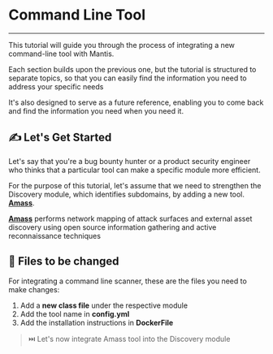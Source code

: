 # Command Line Tool
---

This tutorial will guide you through the process of integrating a new command-line tool with Mantis.

Each section builds upon the previous one, but the tutorial is structured to separate topics, so that you can easily find the information you need to address your specific needs

It's also designed to serve as a future reference, enabling you to come back and find the information you need when you need it.

## ✍️ Let's Get Started
 
 Let's say that you're a bug bounty hunter or a product security engineer who thinks that a particular tool can make a specific module more efficient. 
 
For the purpose of this tutorial, let's assume that we need to strengthen the Discovery module, which identifies subdomains, by adding a new tool. [**Amass**](https://github.com/owasp-amass/amass). 
 
 [**Amass**](https://github.com/owasp-amass/amass) performs network mapping of attack surfaces and external asset discovery using open source information gathering and active reconnaissance techniques

## 📇 Files to be changed

 For integrating a command line scanner, these are the files you need to make changes:
 1. Add a **new class file** under the respective module
 2. Add the tool name in **config.yml**
 3. Add the installation instructions in **DockerFile**

 > ⏭️ Let's now integrate Amass tool into the Discovery module